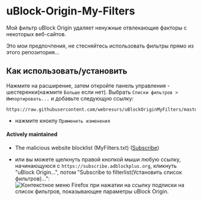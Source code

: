 # uBlock-Origin-My-Filters

Мой фильтр uBlock Origin удаляет ненужные отвлекающие факторы с некоторых веб-сайтов.

 Это мои предпочтения, не стесняйтесь использовать фильтры прямо из этого репозитория...


## Как использовать/установить

Нажмите на расширение, затем откройте панель управления - шестеренки(нажмите `Больше` если нет). Выбрать `Списки фильтров > Импортировать...` и добавьте следующую ссылку:
```
https://raw.githubusercontent.com/webresurs/uBlockOriginMyFilters/master/MyFilters.txt
```
- нажмите кнокпу `Применить изменения`

#### Actively maintained
- The malicious website blocklist (MyFilters.txt) ([Subscribe](https://subscribe.adblockplus.org/?location=https://raw.githubusercontent.com/webresurs/uBlockOriginMyFilters/master/MyFilters.txt&title=The%20webresurs%20website%20blocklist))

- или вы можете щелкнуть правой кнопкой мыши любую ссылку, начинающуюся с `https://subscribe.adblockplus.org`, кликнуть "uBlock Origin...", потом "Subscribe to filterlist(Установить список фильтров)...":<br>
<img src="https://raw.githubusercontent.com/webresurs/uBlockOriginMyFilters/master//main/wiki/right%20click%20to%20add.jpg" alt="Контекстное меню Firefox при нажатии на ссылку подписки на список фильтров, показывающее параметры uBlock Origin." title="Здесь отображается контекстное меню Firefox, но оно должно работать в любом браузере, поддерживающем последнюю версию uBo.  uBo lite не поддерживается (пока) и, возможно, никогда не будет поддерживаться."><br>
